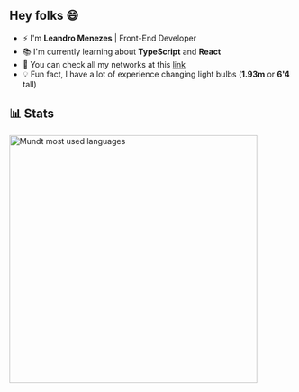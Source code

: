 ## Hey folks 😄
- ⚡ I'm **Leandro Menezes** | Front-End Developer
- 📚 I'm currently learning about **TypeScript** and **React**
- 🔗 You can check all my networks at this [link](https://linktr.ee/leundt)
- 💡 Fun fact, I have a lot of experience changing light bulbs (**1.93m** or **6'4** tall)


## 📊 Stats
<img width="440em" src="https://github-readme-stats.vercel.app/api/top-langs/?username=leundt&layout=compact&theme=apprentice" alt="Mundt most used languages"/>
